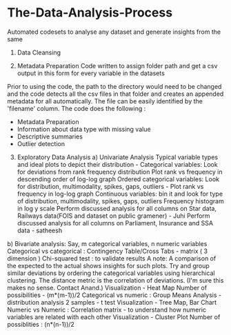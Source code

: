 # The-Data-Analysis-Process
Automated codesets to analyse any dataset and generate insights from the same
1. Data Cleansing 

2. Metadata Preparation 
Code written to assign folder path and get a csv output in this form for every variable in the datasets

Prior to using the code, the path to the directory would need to be changed and the code detects all the csv files in that folder and creates an appended metadata for all automatically. The file can be easily identified by the 'filename' column. 
The code does the following :
- Metadata Preparation
- Information about data type with missing value
- Descriptive summaries
- Outlier detection

3. Exploratory Data Analysis
a) Univariate Analysis
Typical variable types and ideal plots to depict their distribution -
Categorical variables: Look for deviations from rank frequency distribution 
Plot rank vs frequency in descending order of log-log graph 
Ordered categorical variables: Look for distribution, multimodality, spikes, gaps, outliers - 
Plot rank vs frequency in log-log graph
Continuous variables: bin it and look for type of distribution, multimodality, spikes, gaps, outliers 
Frequency histogram in log y scale
Perform discussed analysis for all columns on Star data, Railways data(FOIS and dataset on public gramener) - Juhi
Perform discussed analysis for all columns on Parliament, Insurance and SSA data - satheesh

b) Bivariate analysis:
Say, m categorical variables, n numeric variables  
Categorical vs categorical : Contingency Table/Cross Tabs - matrix ( 3 dimension ) 
Chi-squared test : to validate results 
A note: A comparison of the expected to the actual shows insights for such plots. Try and group similar deviations by ordering the categorical variables using hierarchical clustering. The distance metric is the correlation of deviations. (I'm sure this makes no sense. Contact Anand.)
Visualization - Heat Map 
Number of possibilities - (m*(m-1))/2
Categorical vs numeric : Group Means Analysis - distribution analysis
2 samples - t test
Visualization - Tree Map, Bar Chart
Numeric vs Numeric : Correlation matrix - to understand how numeric variables  are related with each other
Visualization - Cluster Plot
Number of possiblities : (n*(n-1))/2
